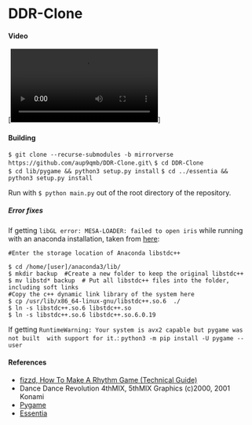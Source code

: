 # DDR-Clone

#### Video

[![Watch the video](res/videos/VIDEO.mkv)]

#### Building

`$ git clone --recurse-submodules -b mirrorverse https://github.com/aup9qmb/DDR-Clone.git\`
`$ cd DDR-Clone `  
`$ cd lib/pygame && python3 setup.py install`
`$ cd ../essentia && python3 setup.py install`

Run with `$ python main.py` out of the root directory of the repository.

##### Error fixes

If getting `libGL error: MESA-LOADER: failed to open iris` while running with an 
anaconda installation, taken from [here](https://forum.manjaro.org/t/libgl-error-mesa-loader/69746):
````
#Enter the storage location of Anaconda libstdc++

$ cd /home/[user]/anaconda3/lib/ 
$ mkdir backup  #Create a new folder to keep the original libstdc++
$ mv libstd* backup  # Put all libstdc++ files into the folder, including soft links
#Copy the c++ dynamic link library of the system here
$ cp /usr/lib/x86_64-linux-gnu/libstdc++.so.6  ./
$ ln -s libstdc++.so.6 libstdc++.so
$ ln -s libstdc++.so.6 libstdc++.so.6.0.19
````

If getting `RuntimeWarning: Your system is avx2 capable but pygame was not built 
with support for it.`:
`python3 -m pip install -U pygame --user`

#### References

- [fizzd, How To Make A Rhythm Game (Technical Guide)](https://fizzd.notion.site/How-To-Make-A-Rhythm-Game-Technical-Guide-ed09f5e09752451f97501ebddf68cf8a)
- Dance Dance Revolution 4thMIX, 5thMIX Graphics (c)2000, 2001 Konami
- [Pygame](https://www.pygame.org/docs/)
- [Essentia](https://essentia.upf.edu/)